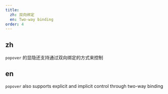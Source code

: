 ```yaml
---
title:
  zh: 双向绑定
  en: Two-way binding
order: 4
---
```


## zh

`popover` 的显隐还支持通过双向绑定的方式来控制

## en

`popover` also supports explicit and implicit control through two-way binding
